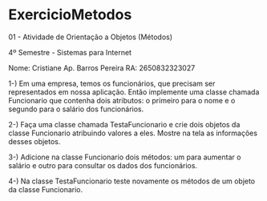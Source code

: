 # ExercicioMetodos
01 - Atividade de Orientação a Objetos (Métodos)


4º Semestre - Sistemas para Internet

Nome: Cristiane Ap. Barros Pereira
RA: 2650832323027


1-) Em uma empresa, temos os funcionários, que precisam ser representados em nossa aplicação. Então implemente uma classe chamada Funcionario que contenha dois atributos: o primeiro para o nome e o segundo para o salário dos funcionários. 

2-) Faça uma classe chamada TestaFuncionario e crie dois objetos da classe Funcionario atribuindo valores a eles. Mostre na tela as informações desses objetos. 

3-) Adicione na classe Funcionario dois métodos: um para aumentar o salário e outro para consultar os dados dos funcionários. 

4-) Na classe TestaFuncionario teste novamente os métodos de um objeto da classe Funcionario. 
